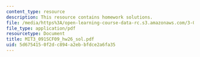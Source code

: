 ```yaml
---
content_type: resource
description: This resource contains homework solutions.
file: /media/https%3A/open-learning-course-data-rc.s3.amazonaws.com/3-091sc-introduction-to-solid-state-chemistry-fall-2010/5d6754150f2dc894a2ebbfdce2a6fa35_MIT3_091SCF09_hw26_sol.pdf
file_type: application/pdf
resourcetype: Document
title: MIT3_091SCF09_hw26_sol.pdf
uid: 5d675415-0f2d-c894-a2eb-bfdce2a6fa35
---
```

